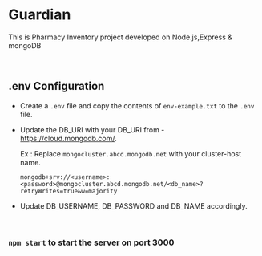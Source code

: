 # Guardian
This is Pharmacy Inventory project developed on Node.js,Express &amp; mongoDB


<br/>

## .env Configuration
 - Create a `.env` file and copy the contents of `env-example.txt` to the `.env` file.

 - Update the DB_URI with your DB_URI from - https://cloud.mongodb.com/.  

    Ex : Replace `mongocluster.abcd.mongodb.net` with your cluster-host name.
    ```
    mongodb+srv://<username>:<password>@mongocluster.abcd.mongodb.net/<db_name>?retryWrites=true&w=majority
    ```

 - Update DB_USERNAME, DB_PASSWORD and DB_NAME accordingly.


<br/>


### `npm start` to start the server on port 3000
